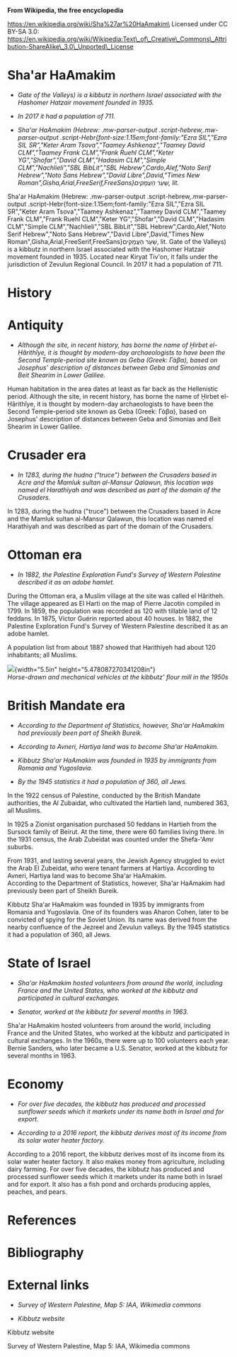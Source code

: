 **From Wikipedia, the free encyclopedia**

https://en.wikipedia.org/wiki/Sha%27ar%20HaAmakim\
Licensed under CC BY-SA 3.0:\
https://en.wikipedia.org/wiki/Wikipedia:Text\_of\_Creative\_Commons\_Attribution-ShareAlike\_3.0\_Unported\_License

Sha'ar HaAmakim
===============

-   *Gate of the Valleys) is a kibbutz in northern Israel associated
    with the Hashomer Hatzair movement founded in 1935.*

-   *In 2017 it had a population of 711.*

-   *Sha'ar HaAmakim (Hebrew: .mw-parser-output
    .script-hebrew,.mw-parser-output
    .script-Hebr{font-size:1.15em;font-family:"Ezra SIL","Ezra SIL
    SR","Keter Aram Tsova","Taamey Ashkenaz","Taamey David CLM","Taamey
    Frank CLM","Frank Ruehl CLM","Keter YG","Shofar","David
    CLM","Hadasim CLM","Simple CLM","Nachlieli","SBL BibLit","SBL
    Hebrew",Cardo,Alef,"Noto Serif Hebrew","Noto Sans Hebrew","David
    Libre",David,"Times New Roman",Gisha,Arial,FreeSerif,FreeSans}שַׁעַר
    הַעֲמָקִים, lit.*

Sha'ar HaAmakim (Hebrew: .mw-parser-output
.script-hebrew,.mw-parser-output
.script-Hebr{font-size:1.15em;font-family:"Ezra SIL","Ezra SIL
SR","Keter Aram Tsova","Taamey Ashkenaz","Taamey David CLM","Taamey
Frank CLM","Frank Ruehl CLM","Keter YG","Shofar","David CLM","Hadasim
CLM","Simple CLM","Nachlieli","SBL BibLit","SBL Hebrew",Cardo,Alef,"Noto
Serif Hebrew","Noto Sans Hebrew","David Libre",David,"Times New
Roman",Gisha,Arial,FreeSerif,FreeSans}שַׁעַר הַעֲמָקִים, lit. Gate of
the Valleys) is a kibbutz in northern Israel associated with the
Hashomer Hatzair movement founded in 1935. Located near Kiryat Tiv'on,
it falls under the jurisdiction of Zevulun Regional Council. In 2017 it
had a population of 711.

History
=======

Antiquity
=========

-   *Although the site, in recent history, has borne the name of Ḫirbet
    el-Ḥârithîye, it is thought by modern-day archaeologists to have
    been the Second Temple-period site known as Geba (Greek: Γάβα),
    based on Josephus' description of distances between Geba and
    Simonias and Beit Shearim in Lower Galilee.*

Human habitation in the area dates at least as far back as the
Hellenistic period. Although the site, in recent history, has borne the
name of Ḫirbet el-Ḥârithîye, it is thought by modern-day archaeologists
to have been the Second Temple-period site known as Geba (Greek: Γάβα),
based on Josephus' description of distances between Geba and Simonias
and Beit Shearim in Lower Galilee.

Crusader era
============

-   *In 1283, during the hudna ("truce") between the Crusaders based in
    Acre and the Mamluk sultan al-Mansur Qalawun, this location was
    named el Harathiyah and was described as part of the domain of the
    Crusaders.*

In 1283, during the hudna ("truce") between the Crusaders based in Acre
and the Mamluk sultan al-Mansur Qalawun, this location was named el
Harathiyah and was described as part of the domain of the Crusaders.

Ottoman era
===========

-   *In 1882, the Palestine Exploration Fund's Survey of Western
    Palestine described it as an adobe hamlet.*

During the Ottoman era, a Muslim village at the site was called el
Hâritheh. The village appeared as El Harti on the map of Pierre Jacotin
compiled in 1799. In 1859, the population was recorded as 120 with
tillable land of 12 feddans. In 1875, Victor Guérin reported about 40
houses. In 1882, the Palestine Exploration Fund's Survey of Western
Palestine described it as an adobe hamlet.

A population list from about 1887 showed that Harithiyeh had about 120
inhabitants; all Muslims.

![](media/image1.jpg){width="5.5in" height="5.478087270341208in"}\
*Horse-drawn and mechanical vehicles at the kibbutz' flour mill in the
1950s*

British Mandate era
===================

-   *According to the Department of Statistics, however, Sha'ar HaAmakim
    had previously been part of Sheikh Bureik.*

-   *According to Avneri, Hartiya land was to become Sha'ar HaAmakim.*

-   *Kibbutz Sha'ar HaAmakim was founded in 1935 by immigrants from
    Romania and Yugoslavia.*

-   *By the 1945 statistics it had a population of 360, all Jews.*

In the 1922 census of Palestine, conducted by the British Mandate
authorities, the Al Zubaidat, who cultivated the Hartieh land, numbered
363, all Muslims.

In 1925 a Zionist organisation purchased 50 feddans in Hartieh from the
Sursock family of Beirut. At the time, there were 60 families living
there. In the 1931 census, the Arab Zubeidat was counted under the
Shefa-'Amr suburbs.

From 1931, and lasting several years, the Jewish Agency struggled to
evict the Arab El Zubeidat, who were tenant farmers at Hartiya.
According to Avneri, Hartiya land was to become Sha'ar HaAmakim.\
According to the Department of Statistics, however, Sha'ar HaAmakim had
previously been part of Sheikh Bureik.

Kibbutz Sha'ar HaAmakim was founded in 1935 by immigrants from Romania
and Yugoslavia. One of its founders was Aharon Cohen, later to be
convicted of spying for the Soviet Union. Its name was derived from the
nearby confluence of the Jezreel and Zevulun valleys. By the 1945
statistics it had a population of 360, all Jews.

State of Israel
===============

-   *Sha'ar HaAmakim hosted volunteers from around the world, including
    France and the United States, who worked at the kibbutz and
    participated in cultural exchanges.*

-   *Senator, worked at the kibbutz for several months in 1963.*

Sha'ar HaAmakim hosted volunteers from around the world, including
France and the United States, who worked at the kibbutz and participated
in cultural exchanges. In the 1960s, there were up to 100 volunteers
each year. Bernie Sanders, who later became a U.S. Senator, worked at
the kibbutz for several months in 1963.

Economy
=======

-   *For over five decades, the kibbutz has produced and processed
    sunflower seeds which it markets under its name both in Israel and
    for export.*

-   *According to a 2016 report, the kibbutz derives most of its income
    from its solar water heater factory.*

According to a 2016 report, the kibbutz derives most of its income from
its solar water heater factory. It also makes money from agriculture,
including dairy farming. For over five decades, the kibbutz has produced
and processed sunflower seeds which it markets under its name both in
Israel and for export. It also has a fish pond and orchards producing
apples, peaches, and pears.

References
==========

Bibliography
============

External links
==============

-   *Survey of Western Palestine, Map 5: IAA, Wikimedia commons*

-   *Kibbutz website*

Kibbutz website

Survey of Western Palestine, Map 5: IAA, Wikimedia commons
